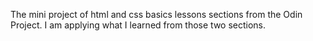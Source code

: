 The mini project of html and css basics lessons sections from the Odin Project. I am applying what I learned from those two sections.